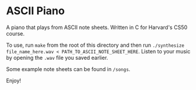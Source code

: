# ASCII Piano

A piano that plays from ASCII note sheets. Written in C for Harvard's CS50 course.

To use, run `make` from the root of this directory and then run `./synthesize file_name_here.wav < PATH_TO_ASCII_NOTE_SHEET_HERE`.
Listen to your music by opening the `.wav` file you saved earlier.

Some example note sheets can be found in `/songs`.

Enjoy!

